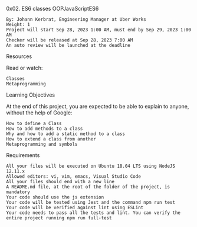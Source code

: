 0x02. ES6 classes
OOPJavaScriptES6

    By: Johann Kerbrat, Engineering Manager at Uber Works
    Weight: 1
    Project will start Sep 28, 2023 1:00 AM, must end by Sep 29, 2023 1:00 AM
    Checker will be released at Sep 28, 2023 7:00 AM
    An auto review will be launched at the deadline

Resources

Read or watch:

    Classes
    Metaprogramming

Learning Objectives

At the end of this project, you are expected to be able to explain to anyone, without the help of Google:

    How to define a Class
    How to add methods to a class
    Why and how to add a static method to a class
    How to extend a class from another
    Metaprogramming and symbols

Requirements

    All your files will be executed on Ubuntu 18.04 LTS using NodeJS 12.11.x
    Allowed editors: vi, vim, emacs, Visual Studio Code
    All your files should end with a new line
    A README.md file, at the root of the folder of the project, is mandatory
    Your code should use the js extension
    Your code will be tested using Jest and the command npm run test
    Your code will be verified against lint using ESLint
    Your code needs to pass all the tests and lint. You can verify the entire project running npm run full-test

